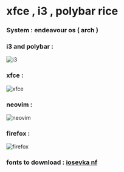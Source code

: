 # xfce , i3 , polybar rice

### System : endeavour os ( arch )


### i3 and polybar :

![i3](https://raw.githubusercontent.com/iamabhas/dotfiles/main/screenshots/polybar%2Bi3.png)

### xfce :

![xfce](https://raw.githubusercontent.com/iamabhas/dotfiles/main/screenshots/screenshot1.png)

### neovim :

![neovim](https://raw.githubusercontent.com/iamabhas/dotfiles/main/screenshots/nvim.png)

### firefox :

![firefox](https://raw.githubusercontent.com/iamabhas/dotfiles/main/screenshots/browser.png)

### fonts to download : [iosevka nf](https://www.nerdfonts.com/font-downloads)

